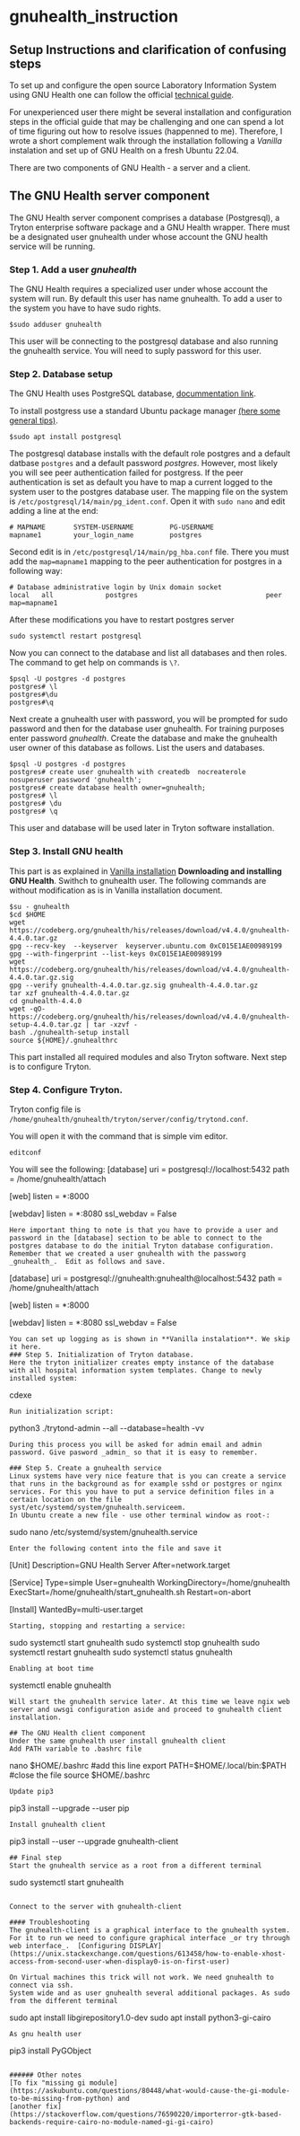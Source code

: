 # gnuhealth_instruction
## Setup Instructions and clarification of confusing steps 
To set up and configure the open source Laboratory Information System using GNU Health one can follow the official [technical guide](https://docs.gnuhealth.org/his/techguide/installation/). 

For unexperienced user there might be several installation and configuration steps in the official guide that may be challenging and one can spend a lot of time figuring out how to resolve issues (happenned to me). Therefore, I wrote a short complement walk through the installation following a _Vanilla_ instalation and set up of GNU Health on a fresh Ubuntu 22.04.

There are two components of GNU Health - a server and a client. 

## The GNU Health server component
The GNU Health server component comprises a database (Postgresql), a Tryton enterprise software package and a GNU Health wrapper. There must be a designated user gnuhealth under whose account the GNU health service will be running. 

### Step 1. Add a user _gnuhealth_
The GNU Health requires a specialized user under whose account the system will run. By default this user has name gnuhealth. To add a user to the system you have to have sudo rights. 
```
$sudo adduser gnuhealth
```
This user will be connecting to the postgresql database and also running the gnuhealth service. You will need to suply password for this user.  

### Step 2. Database setup
The GNU Health uses PostgreSQL database, [docummentation link](https://www.postgresql.org/docs/14/index.html).

To install postgress use a standard Ubuntu package manager [(here some general tips)](https://ubuntu.com/server/docs/install-and-configure-postgresql). 
```
$sudo apt install postgresql
```
The postgresql database installs with the default role postgres and a default datbase `postgres` and a default password _postgres_. However, most likely you will see peer authentication failed for postgress. If the peer authentication is set as default you have to map a current logged to the system user to the postgres database user. The mapping file on the system is `/etc/postgresql/14/main/pg_ident.conf`. Open it with `sudo nano` and edit adding a line at the end:
```
# MAPNAME       SYSTEM-USERNAME         PG-USERNAME
mapname1        your_login_name         postgres
```
Second edit is in `/etc/postgresql/14/main/pg_hba.conf` file. There you must add the `map=mapname1` mapping to the peer authentication for postgres in a following way:

```
# Database administrative login by Unix domain socket
local   all             postgres                                peer map=mapname1
```
After these modifications you have to restart postgres server
```
sudo systemctl restart postgresql
```
Now you can connect to the database and list all databases and then roles. The command to get help on commands is `\?`. 
```
$psql -U postgres -d postgres
postgres# \l
postgres#\du
postgres#\q
```
Next create a gnuhealth user with password, you will be prompted for sudo password and then for the database user gnuhealth. For training purposes enter password _gnuhealth_. Create the database and make the gnuhealth user owner of this database as follows. List the users and databases. 
```
$psql -U postgres -d postgres
postgres# create user gnuhealth with createdb  nocreaterole nosuperuser password 'gnuhealth';
postgres# create database health owner=gnuhealth;
postgres# \l
postgres# \du
postgres# \q
```
This user and database will be used later in Tryton software installation.    

### Step 3. Install GNU health

This part is as explained in [Vanilla installation](https://docs.gnuhealth.org/his/techguide/installation/vanilla.html#initialize-the-database-instance) **Downloading and installing GNU Health**. 
Swithch to gnuhealth user. The following commands are without modification as is in Vanilla installation document. 
```
$su - gnuhealth
$cd $HOME
wget https://codeberg.org/gnuhealth/his/releases/download/v4.4.0/gnuhealth-4.4.0.tar.gz
gpg --recv-key  --keyserver  keyserver.ubuntu.com 0xC015E1AE00989199
gpg --with-fingerprint --list-keys 0xC015E1AE00989199
wget https://codeberg.org/gnuhealth/his/releases/download/v4.4.0/gnuhealth-4.4.0.tar.gz.sig
gpg --verify gnuhealth-4.4.0.tar.gz.sig gnuhealth-4.4.0.tar.gz
tar xzf gnuhealth-4.4.0.tar.gz
cd gnuhealth-4.4.0
wget -qO- https://codeberg.org/gnuhealth/his/releases/download/v4.4.0/gnuhealth-setup-4.4.0.tar.gz | tar -xzvf -
bash ./gnuhealth-setup install
source ${HOME}/.gnuhealthrc
```
This part installed all required modules and also Tryton software. Next step is to configure Tryton. 
### Step 4. Configure Tryton.
Tryton config file is `/home/gnuhealth/gnuhealth/tryton/server/config/trytond.conf`.

You will open it with the command that is simple vim editor.  
```
editconf
```
You will see the following:
[database]
uri = postgresql://localhost:5432
path = /home/gnuhealth/attach

[web]
listen = *:8000

[webdav]
listen = *:8080
ssl_webdav = False
```
Here important thing to note is that you have to provide a user and password in the [database] section to be able to connect to the postgres database to do the initial Tryton database configuration. Remember that we created a user gnuhealth with the passworg _gnuhealth_.  Edit as follows and save.  
```
[database]
uri = postgresql://gnuhealth:gnuhealth@localhost:5432
path = /home/gnuhealth/attach

[web]
listen = *:8000

[webdav]
listen = *:8080
ssl_webdav = False
```
You can set up logging as is shown in **Vanilla instalation**. We skip it here.
### Step 5. Initialization of Tryton database.
Here the tryton initializer creates empty instance of the database with all hospital information system templates. Change to newly installed system:
```
cdexe
```
Run initialization script:
```
python3 ./trytond-admin --all --database=health -vv
```
During this process you will be asked for admin email and admin password. Give pasword _admin_ so that it is easy to remember.
 
### Step 5. Create a gnuhealth service
Linux systems have very nice feature that is you can create a service that runs in the background as for example sshd or postgres or nginx services. For this you have to put a service definition files in a certain location on the file syst/etc/systemd/system/gnuhealth.serviceem.
In Ubuntu create a new file - use other terminal window as root-:
```
sudo nano /etc/systemd/system/gnuhealth.service
```
Enter the following content into the file and save it
```
[Unit]
Description=GNU Health Server
After=network.target

[Service]
Type=simple
User=gnuhealth
WorkingDirectory=/home/gnuhealth
ExecStart=/home/gnuhealth/start_gnuhealth.sh
Restart=on-abort

[Install]
WantedBy=multi-user.target
```
Starting, stopping and restarting a service:
```
sudo systemctl start gnuhealth
sudo systemctl stop gnuhealth
sudo systemctl restart gnuhealth
sudo systemctl status gnuhealth
```
Enabling at boot time
```
systemctl enable gnuhealth
```
Will start the gnuhealth service later. At this time we leave ngix web server and uwsgi configuration aside and proceed to gnuhealth client installation.

## The GNU Health client component
Under the same gnuhealth user install gnuhealth client
Add PATH variable to .bashrc file
```
nano $HOME/.bashrc
#add this line
export PATH=$HOME/.local/bin:$PATH
#close the file
source $HOME/.bashrc
```
Update pip3
```
pip3 install --upgrade --user pip
```
Install gnuhealth client
```
pip3 install --user --upgrade gnuhealth-client
```
## Final step
Start the gnuhealth service as a root from a different terminal 
```
sudo systemctl start gnuhealth
```

Connect to the server with gnuhealth-client

#### Troubleshooting
The gnuhealth-client is a graphical interface to the gnuhealth system. For it to run we need to configure graphical interface _or try through web interface_.  [Configuring DISPLAY](https://unix.stackexchange.com/questions/613458/how-to-enable-xhost-access-from-second-user-when-display0-is-on-first-user)

On Virtual machines this trick will not work. We need gnuhealth to connect via ssh.
System wide and as user gnuhealth several additional packages. As sudo from the different terminal
```
sudo apt install libgirepository1.0-dev
sudo apt install python3-gi-cairo 
```
As gnu health user
```
pip3 install PyGObject
```

###### Other notes
[To fix "missing gi module](https://askubuntu.com/questions/80448/what-would-cause-the-gi-module-to-be-missing-from-python) and
[another fix](https://stackoverflow.com/questions/76590220/importerror-gtk-based-backends-require-cairo-no-module-named-gi-gi-cairo)











   

